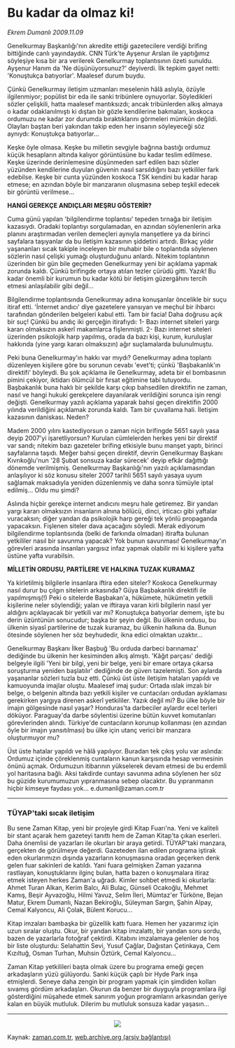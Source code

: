 # Bu kadar da olmaz ki!

*Ekrem Dumanlı 2009.11.09*

<tr><td class="metin" colspan="2" style="padding-top: 20px; padding-left: 5px; ">Genelkurmay Başkanlığı'nın akredite ettiği gazetecilere verdiği brifing bittiğinde canlı yayındaydık.  CNN Türk'te Ayşenur Arslan ile yaptığımız söyleşiye kısa bir ara verilerek Genelkurmay toplantısının özeti sunuldu. Ayşenur Hanım da 'Ne düşünüyorsunuz?' deyiverdi. İlk tepkim gayet netti: 'Konuştukça batıyorlar'. Maalesef durum buydu.</td></tr><tr><td class="metin" colspan="2" style="padding-top: 20px; padding-left: 5px; "><p>Çünkü Genelkurmay iletişim uzmanları meselenin hâlâ aslıyla, özüyle ilgilenmiyor; popülist bir eda ile sanki tribünlere oynuyorlar. Söyledikleri sözler çelişkili, hatta maalesef mantıksızdı; ancak tribünlerden alkış almaya o kadar odaklanılmıştı ki dıştan bir gözle kendilerine bakmaları, koskoca ordumuzu ne kadar zor durumda bıraktıklarını görmeleri mümkün değildi. Olayları baştan beri yakından takip eden her insanın söyleyeceği söz aynıydı: Konuştukça batıyorlar...
<p>Keşke öyle olmasa. Keşke bu milletin sevgiyle bağrına bastığı ordumuz küçük hesapların altında kalıyor görüntüsüne bu kadar teslim edilmese. Keşke üzerinde derinlemesine düşünmeden sarf edilen bazı sözler yüzünden kendilerine duyulan güvenin nasıl sarsıldığını bazı yetkililer fark edebilse. Keşke bir cunta yüzünden koskoca TSK kendini bu kadar harap etmese; en azından böyle bir manzaranın oluşmasına sebep teşkil edecek bir görüntü verilmese...
<p>
<p><b>HANGİ GEREKÇE ANDIÇLARI MEŞRU GÖSTERİR?</b>
<p>
<p>Cuma günü yapılan 'bilgilendirme toplantısı' tepeden tırnağa bir iletişim kazasıydı. Oradaki toplantıyı sorgulamadan, en azından söylenenlerin arka planını araştırmadan verilen demeçleri aynıyla manşetlere ya da birinci sayfalara taşıyanlar da bu iletişim kazasının şiddetini artırdı. Birkaç yıldır yaşananları sıcak takiple inceleyen bir muhabir bile o toplantıda söylenen sözlerin nasıl çelişki yumağı oluşturduğunu anlardı. Nitekim toplantının üzerinden bir gün bile geçmeden Genelkurmay yeni bir açıklama yapmak zorunda kaldı. Çünkü brifingde ortaya atılan tezler çürüdü gitti. Yazık! Bu kadar önemli bir kurumun bu kadar kötü bir iletişim güzergâhını tercih etmesi anlaşılabilir gibi değil...
<p>Bilgilendirme toplantısında Genelkurmay adına konuşanlar öncelikle bir suçu itiraf etti. 'İnternet andıcı' diye gazetelere yansıyan ve meçhul bir ihbarcı tarafından gönderilen belgeleri kabul etti. Tam bir facia! Daha doğrusu açık bir suç! Çünkü bu andıç iki gerçeğin itirafıydı: 1- Bazı internet siteleri yargı kararı olmaksızın askerî makamlarca fişlenmişti. 2- Bazı internet siteleri üzerinden psikolojik harp yapılmış, orada da bazı kişi, kurum, kuruluşlar hakkında (yine yargı kararı olmaksızın) ağır suçlamalarda bulunulmuştu.
<p>Peki buna Genelkurmay'ın hakkı var mıydı? Genelkurmay adına toplantı düzenleyen kişilere göre bu sorunun cevabı 'evet'ti; çünkü 'Başbakanlık'ın direktifi' böyleydi. Bu şok açıklama ile Genelkurmay, adeta bir el bombasının pimini çekiyor, iktidarı ölümcül bir fırsat eğitimine tabi tutuyordu. Başbakanlık buna haklı bir şekilde karşı çıkıp bahsedilen direktifin ne zaman, nasıl ve hangi hukuki gerekçelere dayanılarak verildiğini sorunca işin rengi değişti. Genelkurmay yazılı açıklama yaparak bahsi geçen direktifin 2000 yılında verildiğini açıklamak zorunda kaldı. Tam bir çuvallama hali. İletişim kazasının daniskası. Neden?
<p>Madem 2000 yılını kastediyorsun o zaman niçin brifingde 5651 sayılı yasa deyip 2007'yi işaretliyorsun? Kurulan cümlelerden herkes yeni bir direktif var sandı; nitekim bazı gazeteler brifing etkisiyle bunu manşet yaptı, birinci sayfalarına taşıdı. Meğer bahsi geçen direktif, devrin Genelkurmay Başkanı Kıvrıkoğlu'nun '28 Şubat sonsuza kadar sürecek' deyip efkâr dağıttığı dönemde verilmişmiş. Genelkurmay Başkanlığı'nın yazılı açıklamasından anlaşılıyor ki söz konusu siteler 2007 tarihli 5651 sayılı yasaya uyum sağlamak maksadıyla yeniden düzenlenmiş ve daha sonra tümüyle iptal edilmiş... Oldu mu şimdi?
<p>Aslında hiçbir gerekçe internet andıcını meşru hale getiremez. Bir yandan yargı kararı olmaksızın insanların alnına bölücü, dinci, irticacı gibi yaftalar vuracaksın; diğer yandan da psikolojik harp gereği tek yönlü propaganda yapacaksın. Fişlenen siteler dava açacağını söyledi. Merak ediyorum bilgilendirme toplantısında (belki de farkında olmadan) itirafta bulunan yetkililer nasıl bir savunma yapacak? Yok bunun savunması! Genelkurmay'ın görevleri arasında insanları yargısız infaz yapmak olabilir mi ki kişilere yafta üstüne yafta vurabilsin.
<p>
<p><b>MİLLETİN ORDUSU, PARTİLERE VE HALKINA TUZAK KURAMAZ</b>
<p>
<p>Ya kirletilmiş bilgilerle insanlara iftira eden siteler? Koskoca Genelkurmay nasıl durur bu çılgın sitelerin arkasında? Güya Başbakanlık direktifi ile yapılmışmış(!) Peki o sitelerde Başbakan'a, hükümete, hükümetin yetkili kişilerine neler söylendiği; yalan ve iftiraya varan kirli bilgilerin nasıl yer aldığını açıklayacak bir yetkili var mı? Konuştukça batıyorlar demem, işte bu derin üzüntünün sonucudur; başka bir şeyin değil. Bu ülkenin ordusu, bu ülkenin siyasî partilerine de tuzak kuramaz, bu ülkenin halkına da. Bunun ötesinde söylenen her söz beyhudedir, ikna edici olmaktan uzaktır...
<p>Genelkurmay Başkanı İlker Başbuğ 'Bu orduda darbeci barınamaz' dediğinde bu ülkenin her kesiminden alkış almıştı. 'Kâğıt parçası' dediği belgeyle ilgili 'Yeni bir bilgi, yeni bir belge, yeni bir emare ortaya çıkarsa soruşturma yeniden başlatılır' dediğinde de güven tazelemişti. Son aylarda yaşananlar sözleri tuzla buz etti. Çünkü üst üste iletişim hataları yapıldı ve kamuoyunda imajlar oluştu. Maalesef imaj şudur: Ortada ıslak imzalı bir belge, o belgenin altında bazı yetkili kişiler ve cuntacıları ordudan ayıklaması gerekirken yargıya direnen askerî yetkililer. Yazık değil mi? Bu ülke böyle bir imajın gölgesinde nasıl yaşar? Honduras'ta darbeciler aylardır ecel terleri döküyor. Paraguay'da darbe söylentisi üzerine bütün kuvvet komutanları görevlerinden alındı. Türkiye'de cuntacıların korunup kollanması (en azından öyle bir imajın yansıtılması) bu ülke için utanç verici bir manzara oluşturmuyor mu?
<p>Üst üste hatalar yapıldı ve hâlâ yapılıyor. Buradan tek çıkış yolu var aslında: Ordumuz içinde çöreklenmiş cuntaların kanun karşısında hesap vermesinin önünü açmak. Ordumuzun itibarının yükselerek devam etmesi de bu erdemli yol haritasına bağlı. Aksi takdirde cuntayı savunma adına söylenen her söz bu güzide kurumumuzun yıpranmasına sebep olacaktır. Bu yıpranmanın hiçbir kimseye faydası yok... e.dumanli@zaman.com.tr
<p> <hr/>
<p><h3>TÜYAP'taki sıcak iletişim</h3>
<p>Bu sene Zaman Kitap, yeni bir projeyle girdi Kitap Fuarı'na. Yeni ve kaliteli bir stant açarak hem gazeteyi tanıttı hem de Zaman Kitap'ta çıkan eserleri. Daha önemlisi de yazarları ile okurları bir araya getirdi. TÜYAP'taki manzara, gerçekten de görülmeye değerdi. Gazeteden ilan edilen programa iştirak eden okurlarımızın dışında yazarların konuşmasına oradan geçerken denk gelen fuar sakinleri de katıldı. Yani fuara gelmişken Zaman yazarına rastlayan, konuştuklarını ilginç bulan, hatta bazen o konuşmalara itiraz etmek isteyen herkes Zaman'a uğradı. Kimler sohbet etmedi ki okurlarla: Ahmet Turan Alkan, Kerim Balcı, Ali Bulaç, Günseli Ocakoğlu, Mehmet Kamış, Beşir Ayvazoğlu, Hilmi Yavuz, Selim İleri, Mümtaz'er Türköne, Bejan Matur, Ekrem Dumanlı, Nazan Bekiroğlu, Süleyman Sargın, Şahin Alpay, Cemal Kalyoncu, Ali Çolak, Bülent Korucu...
<p> Kitap imzaları bambaşka bir güzellik kattı fuara. Hemen her yazarımız için uzun sıralar oluştu. Okur, bir yandan kitap imzalattı, bir yandan soru sordu, bazen de yazarlarla fotoğraf çektirdi. Kitabını imzalamaya gelenler de hoş bir liste oluşturdu: Selahattin Sevi, Yusuf Çağlar, Dağıstan Çetinkaya, Cem Kızıltuğ, Osman Turhan, Muhsin Öztürk, Cemal Kalyoncu...
<p> Zaman Kitap yetkilileri başta olmak üzere bu programa emeği geçen arkadaşların yüzü gülüyordu. Sanki küçük çaplı bir Hyde Park inşa etmişlerdi. Seneye daha zengin bir program yapmak için şimdiden kolları sıvamış gördüm arkadaşları. Okurun da benzer bir duyguyla programlara ilgi gösterdiğini müşahede etmek sanırım yoğun programların arkasından geriye kalan en büyük mutluluk. Dilerim bu mutluluk sonsuza kadar yaşasın...
<p><hr/>
<p>
<p><p align="center"><img border="0" src="http://web.archive.org/web/20100109110008im_/http://medya.zaman.com.tr/2009/11/09/tiraj.gif"/>
<br/></p></p></p></p></p></p></p></p></p></p></p></p></p></p></p></p></p></p></p></p></p></p></p></p></p></td></tr>

Kaynak: [zaman.com.tr](http://zaman.com.tr/yazar.do?yazino=913355), [web.archive.org (arşiv bağlantısı)](http://web.archive.org/web/20100109110008/http://zaman.com.tr:80/yazar.do?yazino=913355)
